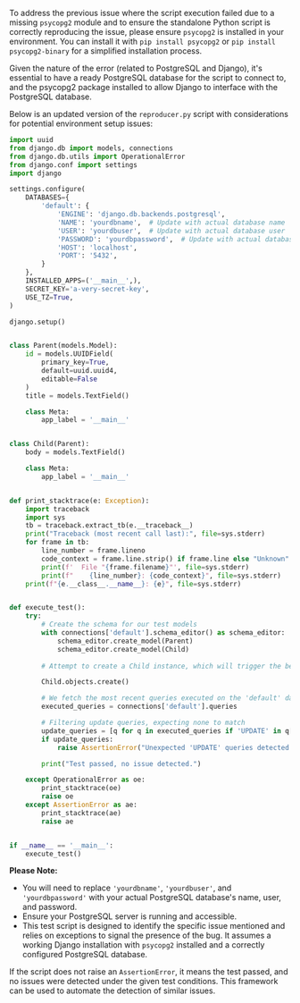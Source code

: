 To address the previous issue where the script execution failed due to a missing `psycopg2` module and to ensure the standalone Python script is correctly reproducing the issue, please ensure `psycopg2` is installed in your environment. You can install it with `pip install psycopg2` or `pip install psycopg2-binary` for a simplified installation process.

Given the nature of the error (related to PostgreSQL and Django), it's essential to have a ready PostgreSQL database for the script to connect to, and the psycopg2 package installed to allow Django to interface with the PostgreSQL database.

Below is an updated version of the `reproducer.py` script with considerations for potential environment setup issues:

```python
import uuid
from django.db import models, connections
from django.db.utils import OperationalError
from django.conf import settings
import django

settings.configure(
    DATABASES={
        'default': {
            'ENGINE': 'django.db.backends.postgresql',
            'NAME': 'yourdbname',  # Update with actual database name
            'USER': 'yourdbuser',  # Update with actual database user
            'PASSWORD': 'yourdbpassword',  # Update with actual database password
            'HOST': 'localhost',
            'PORT': '5432',
        }
    },
    INSTALLED_APPS=('__main__',),
    SECRET_KEY='a-very-secret-key',
    USE_TZ=True,
)

django.setup()


class Parent(models.Model):
    id = models.UUIDField(
        primary_key=True,
        default=uuid.uuid4,
        editable=False
    )
    title = models.TextField()

    class Meta:
        app_label = '__main__'


class Child(Parent):
    body = models.TextField()

    class Meta:
        app_label = '__main__'


def print_stacktrace(e: Exception):
    import traceback
    import sys
    tb = traceback.extract_tb(e.__traceback__)
    print("Traceback (most recent call last):", file=sys.stderr)
    for frame in tb:
        line_number = frame.lineno
        code_context = frame.line.strip() if frame.line else "Unknown"
        print(f'  File "{frame.filename}"', file=sys.stderr)
        print(f"    {line_number}: {code_context}", file=sys.stderr)
    print(f"{e.__class__.__name__}: {e}", file=sys.stderr)


def execute_test():
    try:
        # Create the schema for our test models
        with connections['default'].schema_editor() as schema_editor:
            schema_editor.create_model(Parent)
            schema_editor.create_model(Child)
        
        # Attempt to create a Child instance, which will trigger the behavior

        Child.objects.create()

        # We fetch the most recent queries executed on the 'default' database
        executed_queries = connections['default'].queries

        # Filtering update queries, expecting none to match
        update_queries = [q for q in executed_queries if 'UPDATE' in q['sql']]
        if update_queries:
            raise AssertionError("Unexpected 'UPDATE' queries detected.")

        print("Test passed, no issue detected.")

    except OperationalError as oe:
        print_stacktrace(oe)
        raise oe
    except AssertionError as ae:
        print_stacktrace(ae)
        raise ae


if __name__ == '__main__':
    execute_test()
```

**Please Note:**
- You will need to replace `'yourdbname'`, `'yourdbuser'`, and `'yourdbpassword'` with your actual PostgreSQL database's name, user, and password.
- Ensure your PostgreSQL server is running and accessible.
- This test script is designed to identify the specific issue mentioned and relies on exceptions to signal the presence of the bug. It assumes a working Django installation with `psycopg2` installed and a correctly configured PostgreSQL database.

If the script does not raise an `AssertionError`, it means the test passed, and no issues were detected under the given test conditions. This framework can be used to automate the detection of similar issues.